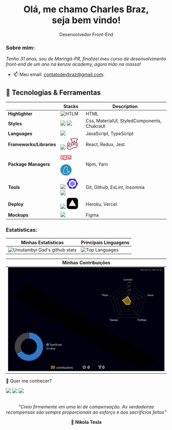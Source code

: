 <h1 align='center'>
  Olá, me chamo Charles Braz, 
  <br/>
  seja bem vindo!
</h1>

<p align='center'>
  Desenvolvedor Front-End
</p>

### Sobre mim:

<p>
  <em>
    Tenho 31 anos, sou de Maringá-PR, finalizei meu curso de desenvolvimento front-end de um ano na kenzie academy, agora mão na massa!
  </em>
</p>

- 📫 Meu email: contatodevbraz@gmail.com.

## 🔧 Tecnologias & Ferramentas

|     | Stacks | Description |
| --- | --- | --- |
|**Highlighter**|  <img height='35px' src="https://skillicons.dev/icons?i=html"  alt="HTLM"/>| HTML |
|**Styles**|  <img height='35px'  src="https://skillicons.dev/icons?i=css,materialui,styledcomponents" /> <img height="35px" src="https://ia802807.us.archive.org/24/items/github.com-chakra-ui-chakra-ui_-_2020-02-13_17-20-29/cover.jpg"/> | Css, MaterialUI, StyledComponents, ChakraUI |
|**Languages**|  <img height='35px'  src="https://skillicons.dev/icons?i=js,ts"/>| JavaScript, TypeScript |
|**Frameworks/Libraries**|  <img height='35px'  src="https://skillicons.dev/icons?i=react,redux"/> <img src="https://github.com/devicons/devicon/blob/master/icons/jest/jest-plain.svg" height="35px" />| React, Redux, Jest |
|**Package Managers**|  <img src="https://github.com/devicons/devicon/blob/master/icons/npm/npm-original-wordmark.svg" height="35px" /> <img src="https://github.com/devicons/devicon/blob/master/icons/yarn/yarn-original.svg" height="35px" />| Npm, Yarn |
|**Tools**|  <img height='35px'  src="https://skillicons.dev/icons?i=git,github"/> <img height="35px" src="https://github.com/devicons/devicon/blob/master/icons/eslint/eslint-original.svg" /> <img height="35px" src="https://seeklogo.com/images/I/insomnia-logo-A35E09EB19-seeklogo.com.png" /> | Git, Github, EsLint, Insomnia |
|**Deploy**|  <img height='35px'  src="https://skillicons.dev/icons?i=heroku"/> <img height='35px' src="https://raw.githubusercontent.com/smilly3D/smilly3D/b99342846de2b44a4092a04dfb9130d2d1d70c66/assets/vercel.svg" />| Heroku, Vercel |
|**Mockups**|  <img height='35px'  src="https://skillicons.dev/icons?i=figma"/>| Figma |

### Estatísticas:

| Minhas Estatísticas                                                                                                                                                            | Principais Linguagens                                                                                                                                                                     |
| ------------------------------------------------------------------------------------------------------------------------------------------------------------------------ | ---------------------------------------------------------------------------------------------------------------------------------------------------------------------------------- |
| ![Umutambyi Gad's github stats](https://github-readme-stats.vercel.app/api?username=devbraz&show_icons=true&hide_border=true&count_private=true&theme=jolly) | ![Top Languages](https://github-readme-stats.vercel.app/api/top-langs/?username=devbraz&langs_count=10&count_private=true&hide_border=true&theme=jolly&layout=compact) |

| Minhas Contribuições                                                                                                                                                            |
| ------------------------------------------------------------------------------------------------------------------------------------------------------------------------ |
| ![github](./profile-3d-contrib/profile-night-rainbow.svg) |

💬 Quer me conhecer?

<div>
  <a href="https://www.linkedin.com/in/charlesbraz" target="_blank"><img src="https://img.shields.io/badge/-LinkedIn-%230077B5?style=for-the-badge&logo=linkedin&logoColor=white" target="_blank"></a>
  <a href="https://api.whatsapp.com/send/?phone=%2B5544997239224&text&app_absent=0" target="_blank"><img src="https://img.shields.io/badge/WhatsApp-25D366?style=for-the-badge&logo=whatsapp&logoColor=white" target="_blank"></a>
  <a href = "mailto:engcivilbraz@hotmail.com"><img src="https://img.shields.io/badge/-Gmail-%23333?style=for-the-badge&logo=gmail&logoColor=white" target="_blank"></a>
</div>
<br>
<p align='center'>
  <em>
    "Creio firmemente em uma lei de compensação. As verdadeiras recompensas são sempre proporcionais ao esforço e aos sacrifícios feitos"
  </em>
</p>
<p align='center'> 🧠
  <strong>
    Nikola Tesla
  </strong>
</p>
